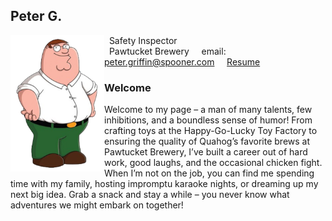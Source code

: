 ## Peter G.

<img src="/SiteFiles/Peter_Griffin.png" align="left" width=150>&nbsp; Safety Inspector<br/>
&nbsp; Pawtucket Brewery
&nbsp; &nbsp; email: peter.griffin@spooner.com
&nbsp; &nbsp; [Resume]("https://agmath.github.io/PagesBasic/peter_resume.html")

### Welcome

Welcome to my page – a man of many talents, few inhibitions, and a boundless sense of humor! From crafting toys at the Happy-Go-Lucky Toy Factory to ensuring the quality of Quahog’s favorite brews at Pawtucket Brewery, I’ve built a career out of hard work, good laughs, and the occasional chicken fight. When I’m not on the job, you can find me spending time with my family, hosting impromptu karaoke nights, or dreaming up my next big idea. Grab a snack and stay a while – you never know what adventures we might embark on together!